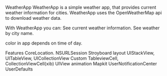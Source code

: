 WeatherApp
WeatherApp is a simple weather app, that provides current weather information for cities. WeatherApp uses the OpenWeatherMap api to download weather data.

With WeatherApp you can:
See current weather information.
See weather by city name.

color in app depends on time of day.

Features
CoreLocation.
NSURLSession
Stroyboard layout
UIStackView, UITableView, UICollectionView
Custom TableviewCell, CollectionViewCell(xib)
UIView animation
Mapkit
UserNotificationCenter
UserDefaults
